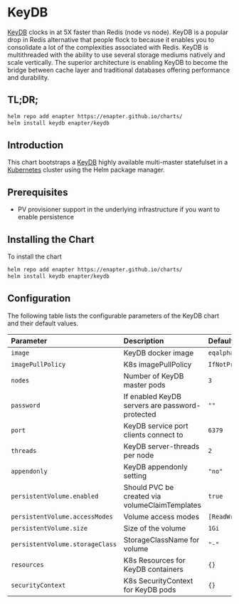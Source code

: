 # KeyDB

[KeyDB](https://keydb.dev) clocks in at 5X faster than Redis (node vs node). KeyDB is a popular drop in Redis alternative that people flock to because it enables you to consolidate a lot of the complexities associated with Redis. KeyDB is multithreaded with the ability to use several storage mediums natively and scale vertically. The superior architecture is enabling KeyDB to become the bridge between cache layer and traditional databases offering performance and durability.

## TL;DR;

```bash
helm repo add enapter https://enapter.github.io/charts/
helm install keydb enapter/keydb
```

## Introduction

This chart bootstraps a [KeyDB](https://keydb.dev) highly available multi-master statefulset in a [Kubernetes](http://kubernetes.io) cluster using the Helm package manager.

## Prerequisites

- PV provisioner support in the underlying infrastructure if you want to enable persistence

## Installing the Chart

To install the chart

```bash
helm repo add enapter https://enapter.github.io/charts/
helm install keydb enapter/keydb
```

## Configuration

The following table lists the configurable parameters of the KeyDB chart and their default values.

| Parameter                       | Description                                     | Default                       |
|:--------------------------------|:------------------------------------------------|:------------------------------|
| `image`                         | KeyDB docker image                              | `eqalpha/keydb:x86_64_v5.3.2` |
| `imagePullPolicy`               | K8s imagePullPolicy                             | `IfNotPresent`                |
| `nodes`                         | Number of KeyDB master pods                     | `3`                           |
| `password`                      | If enabled KeyDB servers are password-protected | `""`                          |
| `port`                          | KeyDB service port clients connect to           | `6379`                        |
| `threads`                       | KeyDB server-threads per node                   | `2`                           |
| `appendonly`                    | KeyDB appendonly setting                        | `"no"`                        |
| `persistentVolume.enabled`      | Should PVC be created via volumeClaimTemplates  | `true`                        |
| `persistentVolume.accessModes`  | Volume access modes                             | `[ReadWriteOnce]`             |
| `persistentVolume.size`         | Size of the volume                              | `1Gi`                         |
| `persistentVolume.storageClass` | StorageClassName for volume                     | `"-"`                         |
| `resources`                     | K8s Resources for KeyDB containers              | `{}`                          |
| `securityContext`               | K8s SecurityContext for KeyDB pods              | `{}`                          |
